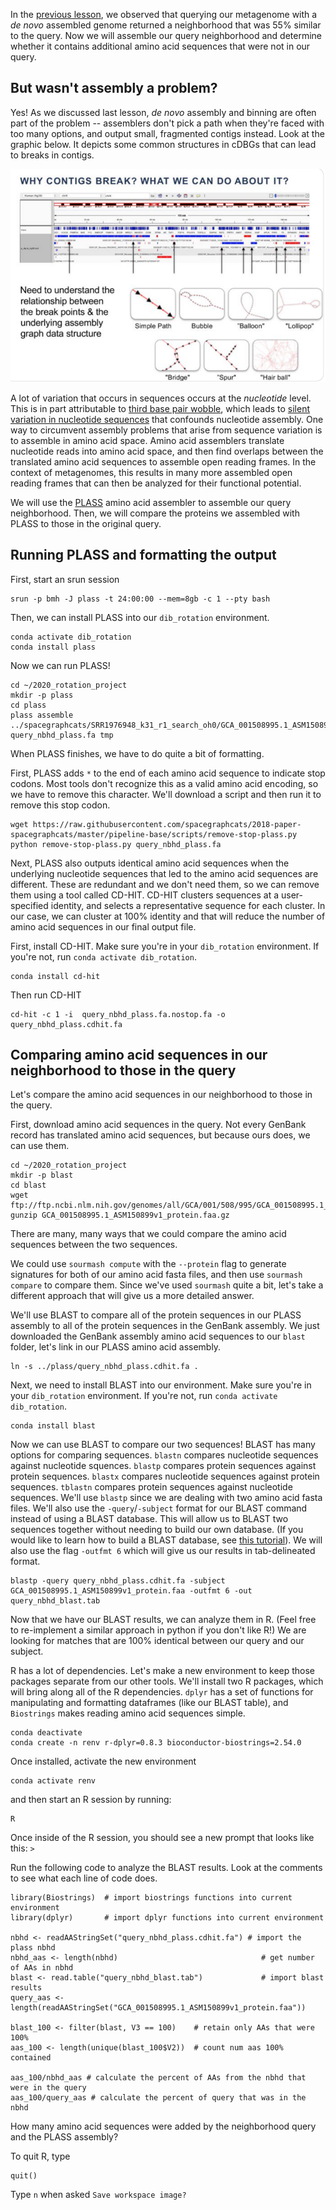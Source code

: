 In the [previous lesson](08_bin_completion_with_spacegraphcats.md), we observed that querying our metagenome with a *de novo* assembled genome returned a neighborhood that was 55% similar to the query.
Now we will assemble our query neighborhood and determine whether it contains additional amino acid sequences that were not in our query.

## But wasn't assembly a problem?

Yes! As we discussed last lesson, *de novo* assembly and binning are often part of the problem -- 
assemblers don't pick a path when they're faced with too many options, and output small, fragmented contigs instead.
Look at the graphic below. 
It depicts some common structures in cDBGs that can lead to breaks in contigs.

![](_static/assembly_unknown.png)

A lot of variation that occurs in sequences occurs at the *nucleotide* level. 
This is in part attributable to [third base pair wobble](https://www.tandfonline.com/doi/full/10.1080/15476286.2017.1356562),
which leads to [silent variation in nucleotide sequences](https://www.nature.com/articles/s41592-019-0437-4) that confounds nucleotide assembly.
One way to circumvent assembly problems that arise from sequence variation is to assemble in amino acid space.
Amino acid assemblers translate nucleotide reads into amino acid space, and then find overlaps between the translated amino acid sequences to assemble open reading frames.
In the context of metagenomes, this results in many more assembled open reading frames that can then be analyzed for their functional potential.

We will use the [PLASS](https://www.nature.com/articles/s41592-019-0437-4) amino acid assembler to assemble our query neighborhood. 
Then, we will compare the proteins we assembled with PLASS to those in the original query. 

## Running PLASS and formatting the output

First, start an srun session

```
srun -p bmh -J plass -t 24:00:00 --mem=8gb -c 1 --pty bash
```

Then, we can install PLASS into our `dib_rotation` environment.

```
conda activate dib_rotation
conda install plass
```
Now we can run PLASS!

```
cd ~/2020_rotation_project
mkdir -p plass
cd plass
plass assemble ../spacegraphcats/SRR1976948_k31_r1_search_oh0/GCA_001508995.1_ASM150899v1_genomic.fna.gz.cdbg_ids.reads.fa.gz query_nbhd_plass.fa tmp
```

When PLASS finishes, we have to do quite a bit of formatting. 

First, PLASS adds `*` to the end of each amino acid sequence to indicate stop codons.
Most tools don't recognize this as a valid amino acid encoding, so we have to remove this character.
We'll download a script and then run it to remove this stop codon.

```
wget https://raw.githubusercontent.com/spacegraphcats/2018-paper-spacegraphcats/master/pipeline-base/scripts/remove-stop-plass.py
python remove-stop-plass.py query_nbhd_plass.fa
```

Next, PLASS also outputs identical amino acid sequences when the underlying nucleotide sequences that led to the amino acid sequences are different.
These are redundant and we don't need them, so we can remove them using a tool called CD-HIT.
CD-HIT clusters sequences at a user-specified identity, and selects a representative sequence for each cluster.
In our case, we can cluster at 100% identity and that will reduce the number of amino acid sequences in our final output file.

First, install CD-HIT. Make sure you're in your `dib_rotation` environment.
If you're not, run `conda activate dib_rotation`.

```
conda install cd-hit
```

Then run CD-HIT

```
cd-hit -c 1 -i  query_nbhd_plass.fa.nostop.fa -o  query_nbhd_plass.cdhit.fa
```

## Comparing amino acid sequences in our neighborhood to those in the query

Let's compare the amino acid sequences in our neighborhood to those in the query.

First, download amino acid sequences in the query. 
Not every GenBank record has translated amino acid sequences, but because ours does, we can use them.

```
cd ~/2020_rotation_project
mkdir -p blast
cd blast
wget ftp://ftp.ncbi.nlm.nih.gov/genomes/all/GCA/001/508/995/GCA_001508995.1_ASM150899v1/GCA_001508995.1_ASM150899v1_protein.faa.gz
gunzip GCA_001508995.1_ASM150899v1_protein.faa.gz
```

There are many, many ways that we could compare the amino acid sequences between the two sequences. 

We could use `sourmash compute` with the `--protein` flag to generate signatures for both of our amino acid fasta files, and then use `sourmash compare` to compare them. 
Since we've used `sourmash` quite a bit, let's take a different approach that will give us a more detailed answer.

We'll use BLAST to compare all of the protein sequences in our PLASS assembly to all of the protein sequences in the GenBank assembly. 
We just downloaded the GenBank assembly amino acid sequences to our `blast` folder, let's link in our PLASS amino acid assembly.

```
ln -s ../plass/query_nbhd_plass.cdhit.fa .
```

Next, we need to install BLAST into our environment.
Make sure you're in your `dib_rotation` environment.
If you're not, run `conda activate dib_rotation`.

```
conda install blast
```

Now we can use BLAST to compare our two sequences!
BLAST has many options for comparing sequences.
`blastn` compares nucleotide sequences against nucleotide squences.
`blastp` compares protein sequences against protein sequences.
`blastx` compares nucleotide sequences against protein sequences.
`tblastn` compares protein sequences against nucleotide sequences.
We'll use `blastp` since we are dealing with two amino acid fasta files.
We'll also use the `-query`/`-subject` format for our BLAST command instead of using a BLAST database.
This will allow us to BLAST two sequences together without needing to build our own database.
(If you would like to learn how to build a BLAST database, see [this tutorial](https://angus.readthedocs.io/en/2019/cloud_computing_intro.html)).
We will also use the flag `-outfmt 6` which will give us our results in tab-delineated format.

```
blastp -query query_nbhd_plass.cdhit.fa -subject GCA_001508995.1_ASM150899v1_protein.faa -outfmt 6 -out query_nbhd_blast.tab
```

Now that we have our BLAST results, we can analyze them in R.
(Feel free to re-implement a similar approach in python if you don't like R!)
We are looking for matches that are 100% identical between our query and our subject.

R has a lot of dependencies. 
Let's make a new environment to keep those packages separate from our other tools.
We'll install two R packages, which will bring along all of the R dependencies.
`dplyr` has a set of functions for manipulating and formatting dataframes (like our BLAST table),
and `Biostrings` makes reading amino acid sequences simple.

```
conda deactivate
conda create -n renv r-dplyr=0.8.3 bioconductor-biostrings=2.54.0 
```

Once installed, activate the new environment
```
conda activate renv
```

and then start an R session by running:
```
R
```

Once inside of the R session, you should see a new prompt that looks like this: `>`

Run the following code to analyze the BLAST results.
Look at the comments to see what each line of code does.

```
library(Biostrings)  # import biostrings functions into current environment
library(dplyr)       # import dplyr functions into current environment

nbhd <- readAAStringSet("query_nbhd_plass.cdhit.fa") # import the plass nbhd
nbhd_aas <- length(nbhd)                                # get number of AAs in nbhd
blast <- read.table("query_nbhd_blast.tab")             # import blast results
query_aas <- length(readAAStringSet("GCA_001508995.1_ASM150899v1_protein.faa"))

blast_100 <- filter(blast, V3 == 100)    # retain only AAs that were 100%
aas_100 <- length(unique(blast_100$V2))  # count num aas 100% contained

aas_100/nbhd_aas # calculate the percent of AAs from the nbhd that were in the query
aas_100/query_aas # calculate the percent of query that was in the nbhd
```

How many amino acid sequences were added by the neighborhood query and the PLASS assembly?

To quit R, type
```
quit()
```

Type `n` when asked `Save workspace image?`

